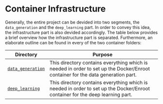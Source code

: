 # Container Infrastructure

Generally, the entire project can be devided into two segments, the `data_generation` and the `deep_learning` part. In order to convey this idea, the infrastructure part is also devided accordingly. The table below provides a brief overview how the infrastructure part is separated. Furthermore, an elaborate outline can be found in every of the two container folders:

|Directory|Purpose|
|----|-------|
|[`data_generation`](data_generation)|This directory contains everything which is needed in order to set up the Docker/Enroot container for the data generation part.|
|[`deep_learning`](deep_learning)|This directory contains everything which is needed in order to set up the Docker/Enroot container for the deep learning part.|
